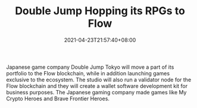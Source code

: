 ﻿---
title: "Double Jump Hopping its RPGs to Flow"
date: 2021-04-23T21:57:40+08:00
lastmod: 2021-04-23T16:45:40+08:00
draft: false
authors: ["Blueberry"]
description: "Japanese game company Double Jump Tokyo will move a part of its portfolio to the Flow blockchain, while in addition launching games exclusive to the ecosystem. The studio will also run a validator node for the Flow blockchain and they will create a wallet software development kit for business purposes. The Japanese gaming company made games like My Crypto Heroes and Brave Frontier Heroes."
featuredImage: "double-jump-hopping-its-rpgs-to-flow.png"
tags: ["Virtual World","Play to Earn"]
categories: ["news"]
news: ["Virtual World"]
weight: 
lightgallery: true
pinned: false
recommend: false
recommend1: false
---

Japanese game company Double Jump Tokyo will move a part of its portfolio to the Flow blockchain, while in addition launching games exclusive to the ecosystem. The studio will also run a validator node for the Flow blockchain and they will create a wallet software development kit for business purposes. The Japanese gaming company made games like My Crypto Heroes and Brave Frontier Heroes.

<!--more-->

